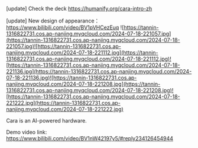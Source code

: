 [update] Check the deck https://humanify.org/cara-intro-zh

[update] New design of appearance：https://www.bilibili.com/video/BV1pVHCezEuq
![https://tannin-1316822731.cos.ap-nanjing.myqcloud.com/2024-07-18-221057.jpg](https://tannin-1316822731.cos.ap-nanjing.myqcloud.com/2024-07-18-221057.jpg)![https://tannin-1316822731.cos.ap-nanjing.myqcloud.com/2024-07-18-221112.jpg](https://tannin-1316822731.cos.ap-nanjing.myqcloud.com/2024-07-18-221112.jpg)![https://tannin-1316822731.cos.ap-nanjing.myqcloud.com/2024-07-18-221136.jpg](https://tannin-1316822731.cos.ap-nanjing.myqcloud.com/2024-07-18-221136.jpg)![https://tannin-1316822731.cos.ap-nanjing.myqcloud.com/2024-07-18-221208.jpg](https://tannin-1316822731.cos.ap-nanjing.myqcloud.com/2024-07-18-221208.jpg)![https://tannin-1316822731.cos.ap-nanjing.myqcloud.com/2024-07-18-221222.jpg](https://tannin-1316822731.cos.ap-nanjing.myqcloud.com/2024-07-18-221222.jpg)

Cara is an AI-powered hardware.

Demo video link: https://www.bilibili.com/video/BV1nW42197y5/#reply234126454944
